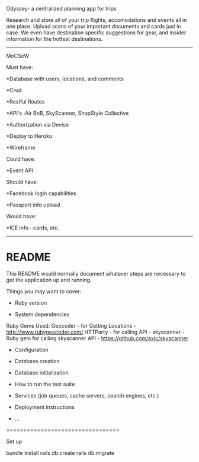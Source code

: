 
Odyssey- a centralized planning app for trips

Research and store all of your trip flights, accomodations and events all in one place. Upload scans of your important documents and cards just in case. We even have destination specific suggestions for gear, and insider information for the hottest destinations.

************************************
MoCSoW

Must have:


  *Database with users, locations, and comments

  *Crud

  *Restful Routes

  *API's :Air BnB, SkyScanner, ShopStyle Collective

  *Authorization via Devise

  *Deploy to Heroku

  *Wireframe
  
Could have:
  
  
   *Event API
   
Should have:
  
  
   *Facebook login capabilities
  
   *Passport info upload
   
   
Would have:


   *ICE info--cards, etc.

***************************************





# README

This README would normally document whatever steps are necessary to get the
application up and running.

Things you may want to cover:

* Ruby version

* System dependencies

Ruby Gems Used:
Geocoder - for Getting Locations - http://www.rubygeocoder.com/
HTTParty - for calling API - 
skyscanner - Ruby gem for calling skyscanner API - https://github.com/axic/skyscanner

* Configuration

* Database creation

* Database initialization

* How to run the test suite

* Services (job queues, cache servers, search engines, etc.)

* Deployment instructions

* ...



=================================


Set up

bundle install
rails db:create
rails db:migrate
